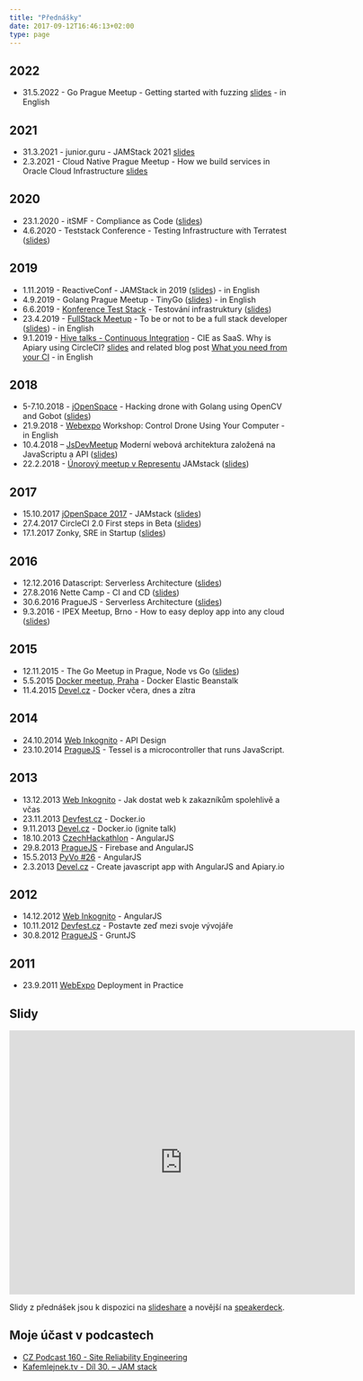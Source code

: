 ```yaml
---
title: "Přednášky"
date: 2017-09-12T16:46:13+02:00
type: page
---
```



## 2022
* 31.5.2022 - Go Prague Meetup - Getting started with fuzzing [slides](https://speakerdeck.com/abtris/getting-started-with-fuzzing) - in English

## 2021

* 31.3.2021 - junior.guru - JAMStack 2021 [slides](https://speakerdeck.com/abtris/jamstack-in-2021)
* 2.3.2021 - Cloud Native Prague Meetup - How we build services in Oracle Cloud Infrastructure [slides](https://speakerdeck.com/abtris/how-we-build-services-in-oracle-cloud-infrastructure)
## 2020

* 23.1.2020 - itSMF - Compliance as Code ([slides](https://speakerdeck.com/abtris/compliance-as-code))
* 4.6.2020 - Teststack Conference - Testing Infrastructure with Terratest ([slides](https://speakerdeck.com/abtris/testing-infrastructure-with-terratest))

## 2019

* 1.11.2019 - ReactiveConf - JAMStack in 2019 ([slides](https://speakerdeck.com/abtris/jamstack-in-2019)) - in English
* 4.9.2019 - Golang Prague Meetup - TinyGo ([slides](https://speakerdeck.com/abtris/tinygo)) - in English
* 6.6.2019 - [Konference Test Stack](http://www.datascript.cz/test-stack/) - Testování infrastruktury ([slides](https://speakerdeck.com/abtris/testing-cloud-infrastructure))
* 23.4.2019 - [FullStack Meetup](https://www.meetup.com/Prague-Full-stack-Developers-Meetup/events/260057176/) - To be or not to be a full stack developer ([slides](https://speakerdeck.com/abtris/to-be-or-not-to-be-a-full-stack-developer)) - in English
* 9.1.2019 - [Hive talks - Continuous Integration](https://www.meetup.com/apiaryio/events/257187270/) - CIE as SaaS. Why is Apiary  using CircleCI? [slides](https://speakerdeck.com/abtris/cie-as-saas-why-is-apiary-using-circleci) and related blog post [What you need from your CI](https://blog.apiary.io/What-you-need-from-your-CI) - in English

## 2018

* 5-7.10.2018 - [jOpenSpace](https://www.jopenspace.cz/2018.html) - Hacking drone with Golang using OpenCV and Gobot ([slides](https://speakerdeck.com/abtris/hacking-drone-with-golang))
* 21.9.2018 - [Webexpo](https://www.webexpo.net/prague2018/talk?id=control-drone-using-your-computer) Workshop: Control Drone Using Your Computer - in English
* 10.4.2018 – [JsDevMeetup](https://www.meetup.com/GDG-%C4%8CVUT-Prague/) Moderní webová architektura založená na JavaScriptu a API ([slides](https://www.slideshare.net/ladislavprskavec/modern-web-architecturebrbased-on-js-api-and-markup))
* 22.2.2018 - [Únorový meetup v Representu](https://www.meetup.com/Prague-Ruby-Meetup/events/247577634/) JAMstack ([slides](https://speakerdeck.com/abtris/jamstack-1))

## 2017

* 15.10.2017 [jOpenSpace 2017](https://www.jopenspace.cz/) - JAMstack ([slides](https://speakerdeck.com/abtris/jamstack))
* 27.4.2017 CircleCI 2.0 First steps in Beta ([slides](https://speakerdeck.com/abtris/circleci-2-dot-0-first-steps-in-beta))
* 17.1.2017 Zonky, SRE in Startup ([slides](https://www.slideshare.net/ladislavprskavec/sre-in-startup))

## 2016

* 12.12.2016 Datascript: Serverless Architecture ([slides](https://speakerdeck.com/abtris/datascript-serverless-architecture))
* 27.8.2016 Nette Camp - CI and CD ([slides](https://speakerdeck.com/abtris/ci-and-cd))
* 30.6.2016 PragueJS - Serverless Architecture ([slides](https://speakerdeck.com/abtris/serverless-architecture-praguejs-30-dot-6-2016))
* 9.3.2016 - IPEX Meetup, Brno - How to easy deploy app into any cloud ([slides](https://speakerdeck.com/abtris/how-to-easy-deploy-app-into-any-cloud))

## 2015

* 12.11.2015 - The Go Meetup in Prague, Node vs Go ([slides](https://speakerdeck.com/abtris/node-vs-go-datadog-and-heroku-parsing-log-service))
* 5.5.2015 [Docker meetup, Praha](https://www.meetup.com/Docker-Prague-Czech-Republic/events/221368157/) - Docker Elastic Beanstalk
* 11.4.2015 [Devel.cz](https://devel.cz/konference) - Docker včera, dnes a zítra

## 2014

* 24.10.2014 [Web Inkognito](https://webovky.vse.cz/web-inkognito/archiv) -  API Design
* 23.10.2014 [PragueJS](https://www.praguejs.cz/talks/2014) - Tessel is a microcontroller that runs JavaScript.

## 2013

* 13.12.2013 [Web Inkognito](https://webovky.vse.cz/web-inkognito/archiv) - Jak dostat web k zakazníkům spolehlivě a včas
* 23.11.2013 [Devfest.cz](https://devfest.cz) - Docker.io
* 9.11.2013 [Devel.cz](https://devel.cz/konference/) - Docker.io (ignite talk)
* 18.10.2013 [CzechHackathlon](https://www.czechhackathon.cz/) - AngularJS
* 29.8.2013 [PragueJS](https://www.praguejs.cz/talks/2013) - Firebase and AngularJS
* 15.5.2013 [PyVo #26](https://lanyrd.com/2013/praha-pyvo-may/) - AngularJS
* 2.3.2013 [Devel.cz](https://devel.cz/konference/) - Create javascript app with AngularJS and Apiary.io

## 2012

* 14.12.2012 [Web Inkognito](https://webovky.vse.cz/web-inkognito/archiv) - AngularJS
* 10.11.2012 [Devfest.cz](https://devfest.cz) - Postavte zeď mezi svoje vývojáře
* 30.8.2012 [PragueJS](https://www.praguejs.cz/talks/2012) - GruntJS

## 2011

* 23.9.2011 [WebExpo](https://webexpo.cz/praha2011/program/patek/) Deployment in Practice

## Slidy

<iframe src="https://www.slideshare.net/ladislavprskavec/slideshelf" width="615px" height="470px" frameborder="0" marginwidth="0" marginheight="0" scrolling="no" style="border:none;" allowfullscreen webkitallowfullscreen mozallowfullscreen></iframe>

Slidy z přednášek jsou k dispozici na [slideshare](https://www.slideshare.net/ladislavprskavec/presentations) a novější na [speakerdeck](https://speakerdeck.com/abtris/).

## Moje účast v podcastech

* [CZ Podcast 160 - Site Reliability Engineering](https://soundcloud.com/czpodcast-1/cz-podcast-160-site-reliability-engineering)
* [Kafemlejnek.tv - Díl 30. – JAM stack](https://kafemlejnek.tv/dil-30-jam-stack/)
